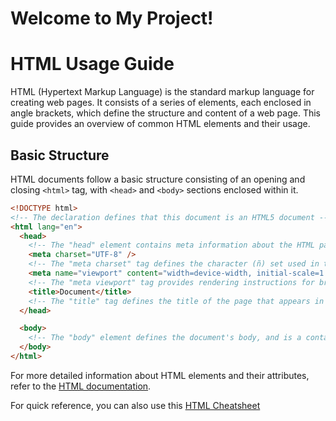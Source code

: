 # Welcome to My Project!

# HTML Usage Guide

HTML (Hypertext Markup Language) is the standard markup language for creating web pages. It consists of a series of elements, each enclosed in angle brackets, which define the structure and content of a web page. This guide provides an overview of common HTML elements and their usage.

## Basic Structure

HTML documents follow a basic structure consisting of an opening and closing `<html>` tag, with `<head>` and `<body>` sections enclosed within it.

```html
<!DOCTYPE html>
<!-- The declaration defines that this document is an HTML5 document -->
<html lang="en">
  <head>
    <!-- The "head" element contains meta information about the HTML page -->
    <meta charset="UTF-8" />
    <!-- The "meta charset" tag defines the character (ñ) set used in the document -->
    <meta name="viewport" content="width=device-width, initial-scale=1.0" />
    <!-- The "meta viewport" tag provides rendering instructions for browsers -->
    <title>Document</title>
    <!-- The "title" tag defines the title of the page that appears in the browser's tab -->
  </head>

  <body>
    <!-- The "body" element defines the document's body, and is a container for all the visible contents, such as headings, paragraphs, images, hyperlinks, tables, lists, etc. -->
  </body>
</html>

```

For more detailed information about HTML elements and their attributes, refer to the [HTML documentation](https://developer.mozilla.org/en-US/docs/Web/HTML).

For quick reference, you can also use this [HTML Cheatsheet](https://web.stanford.edu/group/csp/cs21/htmlcheatsheet.pdf) 
